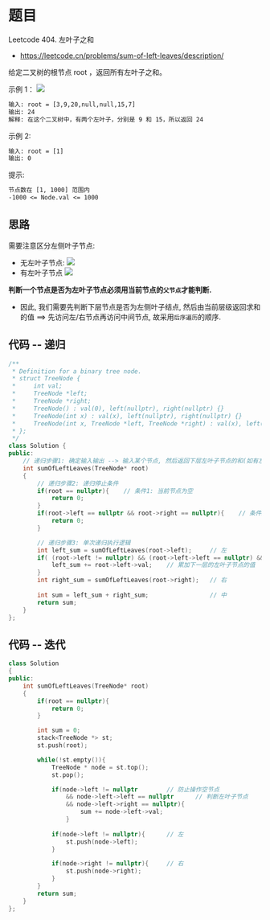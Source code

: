 # 题目
Leetcode 404. 左叶子之和
- https://leetcode.cn/problems/sum-of-left-leaves/description/

给定二叉树的根节点 root ，返回所有左叶子之和。

示例 1：
![](https://assets.leetcode.com/uploads/2021/04/08/leftsum-tree.jpg)
```txt
输入: root = [3,9,20,null,null,15,7] 
输出: 24 
解释: 在这个二叉树中，有两个左叶子，分别是 9 和 15，所以返回 24
```

示例 2:
```txt
输入: root = [1]
输出: 0
```

提示:
```txt
节点数在 [1, 1000] 范围内
-1000 <= Node.val <= 1000
```

## 思路
需要注意区分左侧叶子节点:
- 无左叶子节点:
  ![](https://code-thinking-1253855093.file.myqcloud.com/pics/20210204151949672.png)
- 有左叶子节点
 ![](https://code-thinking-1253855093.file.myqcloud.com/pics/20220902165805.png)

**判断一个节点是否为左叶子节点必须用当前节点的`父节点`才能判断.**
- 因此, 我们需要先判断下层节点是否为左侧叶子结点, 然后由当前层级返回求和的值  ==> 先访问左/右节点再访问中间节点, 故采用`后序遍历`的顺序. 


## 代码 -- 递归
```cpp
/**
 * Definition for a binary tree node.
 * struct TreeNode {
 *     int val;
 *     TreeNode *left;
 *     TreeNode *right;
 *     TreeNode() : val(0), left(nullptr), right(nullptr) {}
 *     TreeNode(int x) : val(x), left(nullptr), right(nullptr) {}
 *     TreeNode(int x, TreeNode *left, TreeNode *right) : val(x), left(left), right(right) {}
 * };
 */
class Solution {
public:
    // 递归步骤1: 确定输入输出 --> 输入某个节点, 然后返回下层左叶子节点的和(如有左叶子节点)
    int sumOfLeftLeaves(TreeNode* root)
    {
        // 递归步骤2: 递归停止条件
        if(root == nullptr){    // 条件1: 当前节点为空
            return 0;
        }
        if(root->left == nullptr && root->right == nullptr){    // 条件2: 当前节点没有子节点
            return 0;
        }

        // 递归步骤3: 单次递归执行逻辑
        int left_sum = sumOfLeftLeaves(root->left);     // 左
        if( (root->left != nullptr) && (root->left->left == nullptr) && (root->left->right == nullptr) ){       // 判断是否为左叶子节点
            left_sum += root->left->val;    // 累加下一层的左叶子节点的值
        }
        int right_sum = sumOfLeftLeaves(root->right);   // 右
        
        int sum = left_sum + right_sum;                 // 中
        return sum;
    }
};
```


## 代码 -- 迭代
```cpp
class Solution
{
public:
    int sumOfLeftLeaves(TreeNode* root)
    {
        if(root == nullptr){
            return 0;
        }

        int sum = 0;
        stack<TreeNode *> st;
        st.push(root);

        while(!st.empty()){
            TreeNode * node = st.top();
            st.pop();

            if(node->left != nullptr        // 防止操作空节点
                && node->left->left == nullptr      // 判断左叶子节点
                && node->left->right == nullptr){
                    sum += node->left->val;
                }
            
            if(node->left != nullptr){      // 左
                st.push(node->left);
            }

            if(node->right != nullptr){     // 右
                st.push(node->right);
            }
        }
        return sum;
    }
};
```

